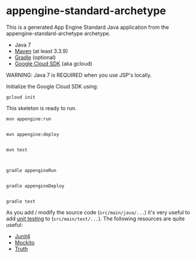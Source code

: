 appengine-standard-archetype
============================

This is a generated App Engine Standard Java application from the appengine-standard-archetype archetype.


* Java 7
* [Maven](https://maven.apache.org/download.cgi) (at least 3.3.9)
* [Gradle](https://gradle.org/gradle-download/) (optional)
* [Google Cloud SDK](https://cloud.google.com/sdk/) (aka gcloud)

WARNING: Java 7 is REQUIRED when you use JSP's locally.

Initialize the Google Cloud SDK using:

    gcloud init

This skeleton is ready to run.



    mvn appengine:run


    mvn appengine:deploy


    mvn test



    gradle appengineRun


    gradle appengineDeploy


    gradle test


As you add / modify the source code (`src/main/java/...`) it's very useful to add [unit testing](https://cloud.google.com/appengine/docs/java/tools/localunittesting)
to (`src/main/test/...`).  The following resources are quite useful:

* [Junit4](http://junit.org/junit4/)
* [Mockito](http://mockito.org/)
* [Truth](http://google.github.io/truth/)
